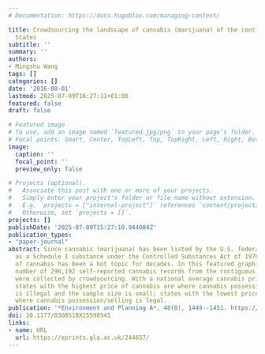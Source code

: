 ```yaml
---
# Documentation: https://docs.hugoblox.com/managing-content/

title: Crowdsourcing the landscape of cannabis (marijuana) of the contiguous United
  States
subtitle: ''
summary: ''
authors:
- Mingshu Wang
tags: []
categories: []
date: '2016-08-01'
lastmod: 2025-07-09T16:27:11+01:00
featured: false
draft: false

# Featured image
# To use, add an image named `featured.jpg/png` to your page's folder.
# Focal points: Smart, Center, TopLeft, Top, TopRight, Left, Right, BottomLeft, Bottom, BottomRight.
image:
  caption: ''
  focal_point: ''
  preview_only: false

# Projects (optional).
#   Associate this post with one or more of your projects.
#   Simply enter your project's folder or file name without extension.
#   E.g. `projects = ["internal-project"]` references `content/project/deep-learning/index.md`.
#   Otherwise, set `projects = []`.
projects: []
publishDate: '2025-07-09T15:27:10.944004Z'
publication_types:
- "paper-journal"
abstract: Since cannabis (marijuana) has been listed by the U.S. federal government
  as a Schedule I substance under the Controlled Substances Act of 1970, legalization
  of cannabis has been a hot topic for decades. In this featured graphic, a total
  number of 296,192 self-reported cannabis records from the contiguous United States
  were collected by crowdsourcing. With a national average cannabis price of 284 USD/oz.,
  states with the highest price of cannabis are where cannabis possession/selling
  is illegal and the sample size is small; states with the lowest price of cannabis
  where cannabis possession/selling is legal.
publication: '*Environment and Planning A*, 48(8), 1449--1451. https://doi.org/10.1177/0308518X15598541'
doi: 10.1177/0308518X15598541
links:
- name: URL
  url: https://eprints.gla.ac.uk/244657/
---
```


